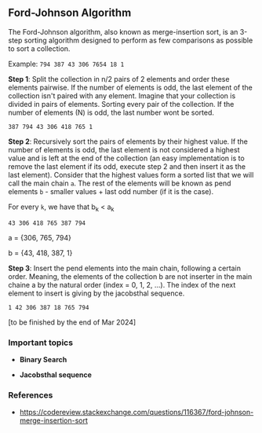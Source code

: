## Ford-Johnson Algorithm

The Ford-Johnson algorithm, also known as merge-insertion sort, is an 3-step sorting algorithm designed to perform as few comparisons as possible to sort a collection.

Example:
``794 387 43 306 7654 18 1`` 

**Step 1**: Split the collection in n/2 pairs of 2 elements and order these elements pairwise. If the number of elements is odd, the last element of the collection isn't paired with any element. Imagine that your collection is divided in pairs of elements. Sorting every pair of the collection. If the number of elements (N) is odd, the last number wont be sorted.

``387 794 43 306 418 765 1``

**Step 2**: Recursively sort the pairs of elements by their highest value. If the number of elements is odd, the last element is not considered a highest value and is left at the end of the collection (an easy implementation is to remove the last element if its odd, execute step 2 and then insert it as the last element). Consider that the highest values form a sorted list that we will call the main chain ``a``. The rest of the elements will be known as pend elements ``b`` - smaller values + last odd number (if it is the case).

For every ``k``, we have that b<sub>k</sub> < a<sub>k</sub>

``43 306 418 765 387 794 ``

a = {306, 765, 794}

b = {43, 418, 387, 1}

**Step 3**: Insert the pend elements into the main chain, following a certain order. Meaning, the elements of the collection b are not inserter in the main chaine a by the natural order (index = 0, 1, 2, ...). The index of the next element to insert is giving by the jacobsthal sequence.

``1 42 306 387 18 765 794 ``

[to be finished by the end of Mar 2024]

### Important topics

- **Binary Search**

- **Jacobsthal sequence**

### References

- https://codereview.stackexchange.com/questions/116367/ford-johnson-merge-insertion-sort
